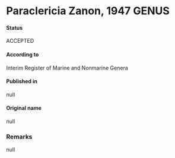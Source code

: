 Paraclericia Zanon, 1947 GENUS
=======

#### Status
ACCEPTED

#### According to
Interim Register of Marine and Nonmarine Genera

#### Published in
null

#### Original name
null

### Remarks
null